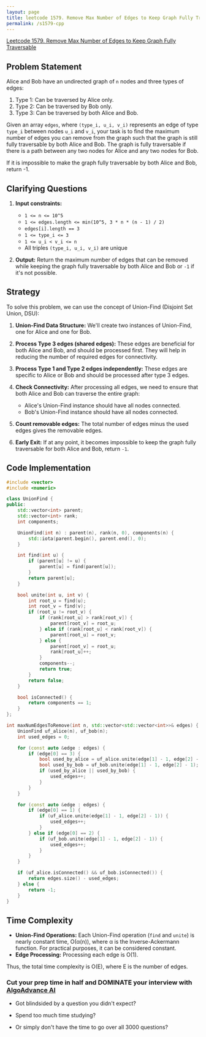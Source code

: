 ```yaml
---
layout: page
title: leetcode 1579. Remove Max Number of Edges to Keep Graph Fully Traversable
permalink: /s1579-cpp
---
```

[Leetcode 1579. Remove Max Number of Edges to Keep Graph Fully Traversable](https://algoadvance.github.io/algoadvance/l1579)
## Problem Statement
Alice and Bob have an undirected graph of `n` nodes and three types of edges:

1. Type 1: Can be traversed by Alice only.
2. Type 2: Can be traversed by Bob only.
3. Type 3: Can be traversed by both Alice and Bob.

Given an array `edges`, where `(type_i, u_i, v_i)` represents an edge of type `type_i` between nodes `u_i` and `v_i`, your task is to find the maximum number of edges you can remove from the graph such that the graph is still fully traversable by both Alice and Bob. The graph is fully traversable if there is a path between any two nodes for Alice and any two nodes for Bob.

If it is impossible to make the graph fully traversable by both Alice and Bob, return -1.

## Clarifying Questions
1. **Input constraints:** 
    - `1 <= n <= 10^5`
    - `1 <= edges.length <= min(10^5, 3 * n * (n - 1) / 2)`
    - `edges[i].length == 3`
    - `1 <= type_i <= 3`
    - `1 <= u_i < v_i <= n`
    - All triples `(type_i, u_i, v_i)` are unique

2. **Output:** Return the maximum number of edges that can be removed while keeping the graph fully traversable by both Alice and Bob or `-1` if it's not possible.

## Strategy

To solve this problem, we can use the concept of Union-Find (Disjoint Set Union, DSU):

1. **Union-Find Data Structure:** We'll create two instances of Union-Find, one for Alice and one for Bob.

2. **Process Type 3 edges (shared edges):** These edges are beneficial for both Alice and Bob, and should be processed first. They will help in reducing the number of required edges for connectivity.

3. **Process Type 1 and Type 2 edges independently:** These edges are specific to Alice or Bob and should be processed after type 3 edges.

4. **Check Connectivity:** After processing all edges, we need to ensure that both Alice and Bob can traverse the entire graph:
    - Alice's Union-Find instance should have all nodes connected.
    - Bob's Union-Find instance should have all nodes connected.

5. **Count removable edges:** The total number of edges minus the used edges gives the removable edges.

6. **Early Exit:** If at any point, it becomes impossible to keep the graph fully traversable for both Alice and Bob, return `-1`.

## Code Implementation

```cpp
#include <vector>
#include <numeric>

class UnionFind {
public:
    std::vector<int> parent;
    std::vector<int> rank;
    int components;

    UnionFind(int n) : parent(n), rank(n, 0), components(n) {
        std::iota(parent.begin(), parent.end(), 0);
    }

    int find(int u) {
        if (parent[u] != u) {
            parent[u] = find(parent[u]);
        }
        return parent[u];
    }

    bool unite(int u, int v) {
        int root_u = find(u);
        int root_v = find(v);
        if (root_u != root_v) {
            if (rank[root_u] > rank[root_v]) {
                parent[root_v] = root_u;
            } else if (rank[root_u] < rank[root_v]) {
                parent[root_u] = root_v;
            } else {
                parent[root_v] = root_u;
                rank[root_u]++;
            }
            components--;
            return true;
        }
        return false;
    }

    bool isConnected() {
        return components == 1;
    }
};

int maxNumEdgesToRemove(int n, std::vector<std::vector<int>>& edges) {
    UnionFind uf_alice(n), uf_bob(n);
    int used_edges = 0;

    for (const auto &edge : edges) {
        if (edge[0] == 3) {
            bool used_by_alice = uf_alice.unite(edge[1] - 1, edge[2] - 1);
            bool used_by_bob = uf_bob.unite(edge[1] - 1, edge[2] - 1);
            if (used_by_alice || used_by_bob) {
                used_edges++;
            }
        }
    }

    for (const auto &edge : edges) {
        if (edge[0] == 1) {
            if (uf_alice.unite(edge[1] - 1, edge[2] - 1)) {
                used_edges++;
            }
        } else if (edge[0] == 2) {
            if (uf_bob.unite(edge[1] - 1, edge[2] - 1)) {
                used_edges++;
            }
        }
    }

    if (uf_alice.isConnected() && uf_bob.isConnected()) {
        return edges.size() - used_edges;
    } else {
        return -1;
    }
}
```

## Time Complexity

- **Union-Find Operations:** Each Union-Find operation (`find` and `unite`) is nearly constant time, O(α(n)), where α is the Inverse-Ackermann function. For practical purposes, it can be considered constant.
- **Edge Processing:** Processing each edge is O(1).

Thus, the total time complexity is O(E), where E is the number of edges.


### Cut your prep time in half and DOMINATE your interview with [AlgoAdvance AI](https://algoAdvance.com)

- Got blindsided by a question you didn't expect?

- Spend too much time studying?

- Or simply don't have the time to go over all 3000 questions?

